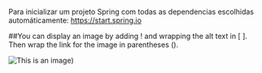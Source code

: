  Para inicializar um projeto Spring com todas as dependencias escolhidas automáticamente: https://start.spring.io
 
 ##You can display an image by adding ! and wrapping the alt text in [ ]. Then wrap the link for the image in parentheses ().
 
![This is an image]([https://myoctocat.com/build-your-octocat/](https://myoctocat.com/assets/images/base-octocat.svg)))
